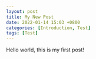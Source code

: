 ```yaml
---
layout: post
title: My New Post
date: 2022-01-14 15:03 +0800
categories: [Introduction, Test]
tags: [Test]
---
```


Hello world, this is my first post!
